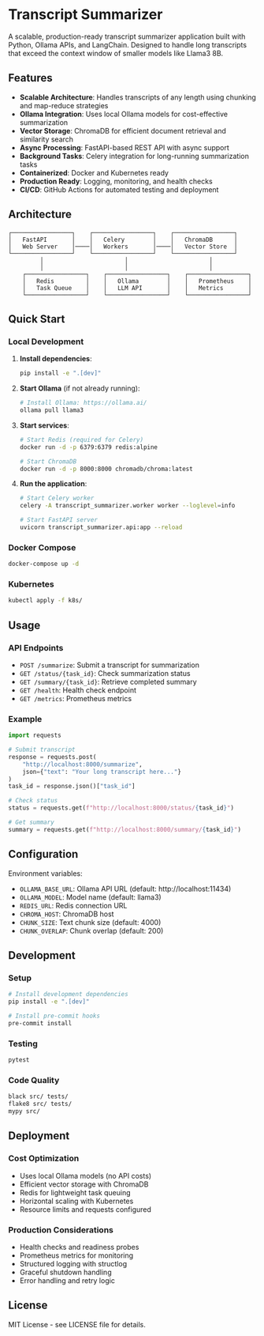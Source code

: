 # Transcript Summarizer

A scalable, production-ready transcript summarizer application built with Python, Ollama APIs, and LangChain. Designed to handle long transcripts that exceed the context window of smaller models like Llama3 8B.

## Features

- **Scalable Architecture**: Handles transcripts of any length using chunking and map-reduce strategies
- **Ollama Integration**: Uses local Ollama models for cost-effective summarization
- **Vector Storage**: ChromaDB for efficient document retrieval and similarity search
- **Async Processing**: FastAPI-based REST API with async support
- **Background Tasks**: Celery integration for long-running summarization tasks
- **Containerized**: Docker and Kubernetes ready
- **Production Ready**: Logging, monitoring, and health checks
- **CI/CD**: GitHub Actions for automated testing and deployment

## Architecture

```
┌─────────────────┐    ┌─────────────────┐    ┌─────────────────┐
│   FastAPI       │    │   Celery        │    │   ChromaDB      │
│   Web Server    │────│   Workers       │────│   Vector Store  │
└─────────────────┘    └─────────────────┘    └─────────────────┘
         │                       │                       │
         │                       │                       │
    ┌─────────────────┐    ┌─────────────────┐    ┌─────────────────┐
    │   Redis         │    │   Ollama        │    │   Prometheus    │
    │   Task Queue    │    │   LLM API       │    │   Metrics       │
    └─────────────────┘    └─────────────────┘    └─────────────────┘
```

## Quick Start

### Local Development

1. **Install dependencies**:
   ```bash
   pip install -e ".[dev]"
   ```

2. **Start Ollama** (if not already running):
   ```bash
   # Install Ollama: https://ollama.ai/
   ollama pull llama3
   ```

3. **Start services**:
   ```bash
   # Start Redis (required for Celery)
   docker run -d -p 6379:6379 redis:alpine
   
   # Start ChromaDB
   docker run -d -p 8000:8000 chromadb/chroma:latest
   ```

4. **Run the application**:
   ```bash
   # Start Celery worker
   celery -A transcript_summarizer.worker worker --loglevel=info
   
   # Start FastAPI server
   uvicorn transcript_summarizer.api:app --reload
   ```

### Docker Compose

```bash
docker-compose up -d
```

### Kubernetes

```bash
kubectl apply -f k8s/
```

## Usage

### API Endpoints

- `POST /summarize`: Submit a transcript for summarization
- `GET /status/{task_id}`: Check summarization status
- `GET /summary/{task_id}`: Retrieve completed summary
- `GET /health`: Health check endpoint
- `GET /metrics`: Prometheus metrics

### Example

```python
import requests

# Submit transcript
response = requests.post(
    "http://localhost:8000/summarize",
    json={"text": "Your long transcript here..."}
)
task_id = response.json()["task_id"]

# Check status
status = requests.get(f"http://localhost:8000/status/{task_id}")

# Get summary
summary = requests.get(f"http://localhost:8000/summary/{task_id}")
```

## Configuration

Environment variables:

- `OLLAMA_BASE_URL`: Ollama API URL (default: http://localhost:11434)
- `OLLAMA_MODEL`: Model name (default: llama3)
- `REDIS_URL`: Redis connection URL
- `CHROMA_HOST`: ChromaDB host
- `CHUNK_SIZE`: Text chunk size (default: 4000)
- `CHUNK_OVERLAP`: Chunk overlap (default: 200)

## Development

### Setup

```bash
# Install development dependencies
pip install -e ".[dev]"

# Install pre-commit hooks
pre-commit install
```

### Testing

```bash
pytest
```

### Code Quality

```bash
black src/ tests/
flake8 src/ tests/
mypy src/
```

## Deployment

### Cost Optimization

- Uses local Ollama models (no API costs)
- Efficient vector storage with ChromaDB
- Redis for lightweight task queuing
- Horizontal scaling with Kubernetes
- Resource limits and requests configured

### Production Considerations

- Health checks and readiness probes
- Prometheus metrics for monitoring
- Structured logging with structlog
- Graceful shutdown handling
- Error handling and retry logic

## License

MIT License - see LICENSE file for details.
